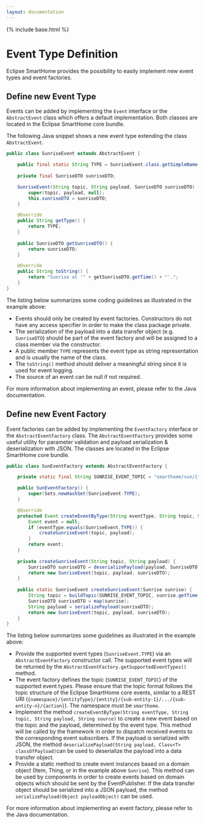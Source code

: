 ```yaml
---
layout: documentation
---
```


{% include base.html %}

# Event Type Definition

Eclipse SmartHome provides the possibility to easily implement new event types and event factories. 

## Define new Event Type

Events can be added by implementing the `Event` interface or the `AbstractEvent` class which offers a default implementation. Both classes are located in the Eclipse SmartHome core bundle. 

The following Java snippet shows a new event type extending the class `AbstractEvent`.

```java
public class SunriseEvent extends AbstractEvent {

    public final static String TYPE = SunriseEvent.class.getSimpleName();
    
    private final SunriseDTO sunriseDTO;

    SunriseEvent(String topic, String payload, SunriseDTO sunriseDTO) {
        super(topic, payload, null);
        this.sunriseDTO = sunriseDTO;
    }

    @Override
    public String getType() {
        return TYPE;
    }
    
    public SunriseDTO getSunriseDTO() {
        return sunriseDTO;
    }

    @Override
    public String toString() {
        return "Sunrise at '" + getSunriseDTO.getTime() + "'.";
    }
}
```

The listing below summarizes some coding guidelines as illustrated in the example above:

- Events should only be created by event factories. Constructors do not have any access specifier in order to make the class package private.
- The serialization of the payload into a data transfer object (e.g. `SunriseDTO`) should be part of the event factory and will be assigned to a class member via the constructor. 
- A public member `TYPE` represents the event type as string representation and is usually the name of the class.
- The `toString()` method should deliver a meaningful string since it is used for event logging.
- The source of an event can be null if not required.

For more information about implementing an event, please refer to the Java documentation.

## Define new Event Factory
Event factories can be added by implementing the `EventFactory` interface or the `AbstractEventFactory` class. The `AbstractEventFactory` provides some useful utility for parameter validation and payload serialization & deserialization with JSON. The classes are located in the Eclipse SmartHome core bundle.

```java 
public class SunEventFactory extends AbstractEventFactory {

    private static final String SUNRISE_EVENT_TOPIC = "smarthome/sun/{time}/sunrise";

    public SunEventFactory() {
        super(Sets.newHashSet(SunriseEvent.TYPE);
    }

    @Override
    protected Event createEventByType(String eventType, String topic, String payload, String source) throws Exception {
        Event event = null;
        if (eventType.equals(SunriseEvent.TYPE)) {
            createSunriseEvent(topic, payload);
        } 
        return event;
    }
    
    private createSunriseEvent(String topic, String payload) {
        SunriseDTO sunriseDTO = deserializePayload(payload, SunriseDTO.class);
        return new SunriseEvent(topic, payload, sunriseDTO);
    }
    
    public static SunriseEvent createSunriseEvent(Sunrise sunrise) {
        String topic = buildTopic(SUNRISE_EVENT_TOPIC, sunrise.getTime());
        SunriseDTO sunriseDTO = map(sunrise);
        String payload = serializePayload(sunriseDTO);
        return new SunriseEvent(topic, payload, sunriseDTO);
    }
}
```
The listing below summarizes some guidelines as illustrated in the example above:

- Provide the supported event types (`SunriseEvent.TYPE`) via an `AbstractEventFactory` constructor call. The supported event types will be returned by the `AbstractEventFactory.getSupportedEventTypes()` method. 
- The event factory defines the topic (`SUNRISE_EVENT_TOPIC`) of the supported event types. Please ensure that the topic format follows the topic structure of the Eclipse SmartHome core events, similar to a REST URI (`{namespace}/{entityType}/{entity}/{sub-entity-1}/.../{sub-entity-n}/{action}`). The namespace must be `smarthome`.
- Implement the method `createEventByType(String eventType, String topic, String payload, String source)` to create a new event based on the topic and the payload, determined by the event type. This method will be called by the framework in order to dispatch received events to the corresponding event subscribers. If the payload is serialized with JSON, the method `deserializePayload(String payload, Class<T> classOfPayload)`can be used to deserialize the payload into a data transfer object. 
- Provide a static method to create event instances based on a  domain object (Item, Thing, or in the example above `Sunrise`).  This method can be used by components in order to create events based on domain objects which should be sent by the EventPublisher. If the data transfer object should be serialized into a JSON payload, the method `serializePayload(Object payloadObject)` can be used. 

For more information about implementing an event factory, please refer to the Java documentation.